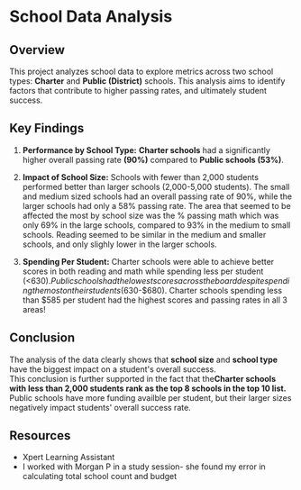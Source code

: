 # School Data Analysis

## Overview

This project analyzes school data to explore metrics across two school types: **Charter** and **Public (District)** schools.  This analysis aims to identify factors that contribute to higher passing rates, and ultimately student success. 

## Key Findings

1.  **Performance by School Type:**
**Charter schools** had a significantly higher overall passing rate **(90%)** compared to **Public schools (53%)**. 

2.  **Impact of School Size:**
Schools with fewer than 2,000 students performed better than larger schools (2,000-5,000 students).
The small and medium sized schools had an overall passing rate of 90%, while the larger schools had only a 58% passing rate.
The area that seemed to be affected the most by school size was the % passing math which was only 69% in the large schools, compared to 93% in the medium to small schools.
Reading seemed to be similar in the medium and smaller schools, and only slighly lower in the larger schools.

3.  **Spending Per Student:**
Charter schools were able to achieve better scores in both reading and math while spending less per student (<$630).
Public schools had the lowest scores across the board despite spending the most on their students ($630-$680).
Charter schools spending less than $585 per student had the highest scores and passing rates in all 3 areas!

## Conclusion
The analysis of the data clearly shows that **school size** and **school type** have the biggest impact on a student's overall success.  
This conclusion is further supported in the fact that the**Charter schools with less than 2,000 students rank as the top 8 schools in the top 10 list.**
Public schools have more funding availble per student, but their larger sizes negatively impact students' overall success rate. 


## Resources
- Xpert Learning Assistant
- I worked with Morgan P in a study session- she found my error in calculating total school count and budget
